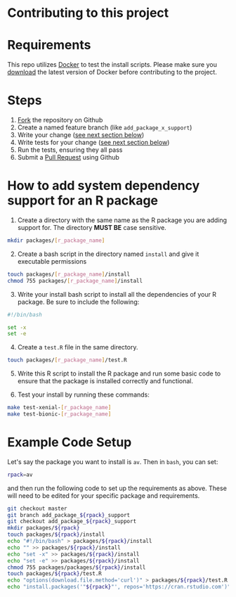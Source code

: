 Contributing to this project
============================

Requirements
============
This repo utilizes [Docker](https://www.docker.com/) to test the install scripts. Please make sure you
[download](https://docs.docker.com/engine/installation/) the latest version of Docker before contributing to the project.

Steps
=====
1. [Fork](https://help.github.com/articles/fork-a-repo) the repository on Github
2. Create a named feature branch (like `add_package_x_support`)
3. Write your change ([see next section below](https://github.com/rstudio/shinyapps-package-dependencies/blob/master/CONTRIBUTING.md#how-to-add-system-dependency-support-for-an-r-package))
4. Write tests for your change ([see next section below](https://github.com/rstudio/shinyapps-package-dependencies/blob/master/CONTRIBUTING.md#how-to-add-system-dependency-support-for-an-r-package))
5. Run the tests, ensuring they all pass
6. Submit a [Pull Request](https://help.github.com/articles/creating-a-pull-request) using Github

How to add system dependency support for an R package
=====================================================

1. Create a directory with the same name as the R package you are adding support for. The directory **MUST BE** case sensitive.

```bash
mkdir packages/[r_package_name]
```

2. Create a bash script in the directory named `install` and give it executable permissions

```bash
touch packages/[r_package_name]/install
chmod 755 packages/[r_package_name]/install
```

3. Write your install bash script to install all the dependencies of your R package.  Be sure to include the following:

```bash
#!/bin/bash

set -x
set -e
```

4. Create a `test.R` file in the same directory.

```bash
touch packages/[r_package_name]/test.R
```

5. Write this R script to install the R package and run some basic code to ensure that the package is installed correctly and functional.

4. Test your install by running these commands:

```bash
make test-xenial-[r_package_name]
make test-bionic-[r_package_name]
```

Example Code Setup
==================
Let's say the package you want to install is `av`.  Then in `bash`, you can set:

```bash
rpack=av
```

and then run the following code to set up the requirements as above.  These will need to be edited for your specific package and requirements.

```bash
git checkout master
git branch add_package_${rpack}_support
git checkout add_package_${rpack}_support
mkdir packages/${rpack}
touch packages/${rpack}/install
echo "#!/bin/bash" > packages/${rpack}/install
echo "" >> packages/${rpack}/install
echo "set -x" >> packages/${rpack}/install
echo "set -e" >> packages/${rpack}/install
chmod 755 packages/packages/${rpack}/install
touch packages/${rpack}/test.R
echo "options(download.file.method='curl')" > packages/${rpack}/test.R
echo "install.packages('"${rpack}"', repos='https://cran.rstudio.com')" >> packages/${rpack}/test.R
```
